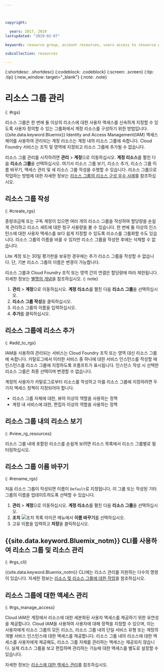 ```yaml
---



copyright:

  years: 2017, 2019
lastupdated: "2019-02-07"

keywords: resource group, account resources, users access to resource groups, create resource group

subcollection: resources

---
```


{:shortdesc: .shortdesc}
{:codeblock: .codeblock}
{:screen: .screen}
{:tip: .tip}
{:new_window: target="_blank"}
{:note: .note}

# 리소스 그룹 관리
{: #rgs}

리소스 그룹은 한 번에 둘 이상의 리소스에 대한 사용자 액세스를 신속하게 지정할 수 있도록 사용자 정의할 수 있는 그룹화에서 계정 리소스를 구성하기 위한 방법입니다. {{site.data.keyword.Bluemix}} Identity and Access Management(IAM) 액세스 제어를 사용하여 관리되는 계정 리소스는 계정 내의 리소스 그룹에 속합니다. Cloud Foundry 서비스는 조직 및 영역에 지정되고 리소스 그룹에 추가될 수 없습니다.

리소스 그룹 관리를 시작하려면 **관리** &gt; **계정**으로 이동하십시오. **계정 리소스**를 펼친 다음 **리소스 그룹**을 선택하십시오. 여기서 리소스 그룹 보기, 리소스 추가, 리소스 그룹 이름 바꾸기, 액세스 관리 및 새 리소스 그룹 작성을 수행할 수 있습니다. 리소스 그룹으로 작업하는 방법에 대한 자세한 정보는 [리소스 그룹의 리소스 구성 우수 사례](/docs/resources?topic=resources-bp_resourcegroups)를 참조하십시오.


## 리소스 그룹 작성
{: #create_rgs}

종량과금제 또는 구독 계정이 있으면 여러 개의 리소스 그룹을 작성하여 할당량을 손쉽게 관리하고 리소스 세트에 대한 청구 사용량을 볼 수 있습니다. 한 번에 둘 이상의 인스턴스에 대한 사용자 액세스를 보다 쉽게 지정할 수 있도록 리소스를 그룹화할 수도 있습니다. 리소스 그룹의 이름을 바꿀 수 있지만 리소스 그룹을 작성한 후에는 삭제할 수 없습니다.

Lite 계정 또는 30일 평가판을 보유한 경우에는 추가 리소스 그룹을 작성할 수 없습니다. 단, 기본 리소스 그룹의 이름은 변경이 가능합니다.

리소스 그룹과 Cloud Foundry 조직 또는 영역 간의 연결은 할당량에 따라 제한됩니다. 자세한 정보는 [별명의 개념](/docs/resources?topic=resources-connect_app#what_is_alias)을 참조하십시오.
{: note}

1. **관리** &gt; **계정**으로 이동하십시오. **계정 리소스**를 펼친 다음 **리소스 그룹**을 선택하십시오.
2. **리소스 그룹 작성**을 클릭하십시오.
3. 리소스 그룹의 이름을 입력하십시오.
4. **추가**를 클릭하십시오.

## 리소스 그룹에 리소스 추가
{: #add_to_rgs}

IAM을 사용하여 관리되는 서비스는 Cloud Foundry 조직 또는 영역 대신 리소스 그룹에 속합니다. 카탈로그에서 이러한 서비스 중 하나에 대한 서비스 인스턴스를 작성할 때 인스턴스를 리소스 그룹에 지정하도록 프롬프트가 표시됩니다. 인스턴스 작성 시 선택한 리소스 그룹은 최종 선택이며 변경할 수 없습니다.

계정의 사용자가 카탈로그로부터 리소스를 작성하고 이를 리소스 그룹에 지정하려면 두 가지 액세스 정책이 지정되어야 합니다.

* 리소스 그룹 자체에 대한, 뷰어 이상의 역할을 사용하는 정책
* 계정 내 서비스에 대한, 편집자 이상의 역할을 사용하는 정책

## 리소스 그룹 내의 리소스 보기
{: #view_rg_resources}

리소스 그룹 내에 포함된 리소스를 손쉽게 보려면 리소스 목록에서 리소스 그룹별로 필터링하십시오.

## 리소스 그룹 이름 바꾸기
{: #rename_rgs}

처음 리소스 그룹이 작성되면 이름이 `Default`로 지정됩니다. 이 그룹 또는 작성된 기타 그룹의 이름을 업데이트하도록 선택할 수 있습니다.

1. **관리** &gt; **계정**으로 이동하십시오. **계정 리소스**를 펼친 다음 **리소스 그룹**을 선택하십시오.
2. **조치** ![조치 목록 아이콘](../icons/action-menu-icon.svg) 메뉴에서 **이름 바꾸기**를 선택하십시오.
3. 고유 이름을 입력하고 **저장**을 클릭하십시오.

## {{site.data.keyword.Bluemix_notm}} CLI를 사용하여 리소스 그룹 및 리소스 관리
{: #rgs_cli}

{{site.data.keyword.Bluemix_notm}} CLI에는 리소스 관리를 지원하는 다수의 명령이 있습니다. 자세한 정보는 [리소스 및 리소스 그룹에 대한 작업](/docs/cli/reference/ibmcloud?topic=cloud-cli-ibmcloud_commands_resource#ibmcloud_commands_resource)을 참조하십시오.

## 리소스 그룹에 대한 액세스 관리
{: #rgs_manage_access}

Cloud IAM은 계정에서 리소스에 대한 세분화된 사용자 액세스를 제공하기 위한 유연성을 제공합니다. Cloud IAM을 사용하여 사용자에 대해 정책을 지정할 수 있으며, 이는 사용자에게 리소스 그룹의 모든 리소스, 리소스 그룹 내의 단일 서비스 유형 또는 계정의 개별 서비스 인스턴스에 대한 액세스를 제공합니다. 리소스 그룹 내의 리소스에 대한 액세스를 사용자에게 제공해도, 리소스 그룹 자체를 관리하는 액세스는 제공되지 않습니다. 실제 리소스 그룹을 보고 편집하며 관리하는 기능에 대한 액세스를 별도로 설정할 수 있습니다.

자세한 정보는 [리소스에 대한 액세스 관리](/docs/iam?topic=iam-iammanidaccser)를 참조하십시오.
